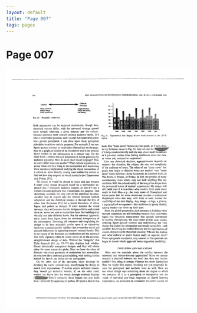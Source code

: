 ```yaml
---
layout: default
title: "Page 007"
tags: pages
---
```


# Page 007

<img src="/assets/scans/7.png" alt="Page with chartjunk removed" width="800"/>
